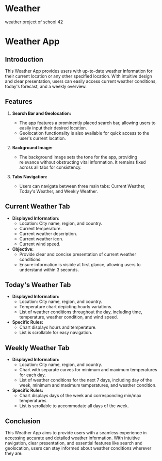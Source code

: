 # Weather
weather project of school 42
# Weather App

## Introduction
This Weather App provides users with up-to-date weather information for their current location or any other specified location. With intuitive design and clear presentation, users can easily access current weather conditions, today's forecast, and a weekly overview.

## Features
1. **Search Bar and Geolocation:**
   - The app features a prominently placed search bar, allowing users to easily input their desired location.
   - Geolocation functionality is also available for quick access to the user's current location.

2. **Background Image:**
   - The background image sets the tone for the app, providing relevance without obstructing vital information. It remains fixed across all tabs for consistency.

3. **Tabs Navigation:**
   - Users can navigate between three main tabs: Current Weather, Today's Weather, and Weekly Weather.

## Current Weather Tab 
- **Displayed Information:**
  - Location: City name, region, and country.
  - Current temperature.
  - Current weather description.
  - Current weather icon.
  - Current wind speed.
- **Objective:**
  - Provide clear and concise presentation of current weather conditions.
  - Ensure information is visible at first glance, allowing users to understand within 3 seconds.

## Today's Weather Tab 
- **Displayed Information:**
  - Location: City name, region, and country.
  - Temperature chart depicting hourly variations.
  - List of weather conditions throughout the day, including time, temperature, weather condition, and wind speed.
- **Specific Rules:**
  - Chart displays hours and temperature.
  - List is scrollable for easy navigation.

## Weekly Weather Tab 
- **Displayed Information:**
  - Location: City name, region, and country.
  - Chart with separate curves for minimum and maximum temperatures for each day.
  - List of weather conditions for the next 7 days, including day of the week, minimum and maximum temperatures, and weather condition.
- **Specific Rules:**
  - Chart displays days of the week and corresponding min/max temperatures.
  - List is scrollable to accommodate all days of the week.

## Conclusion
This Weather App aims to provide users with a seamless experience in accessing accurate and detailed weather information. With intuitive navigation, clear presentation, and essential features like search and geolocation, users can stay informed about weather conditions wherever they are.
